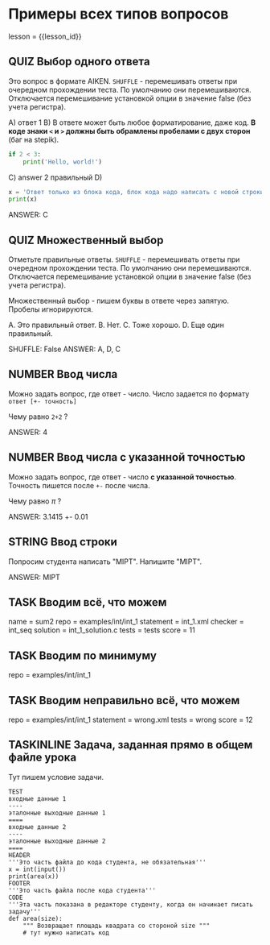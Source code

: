 # Примеры всех типов вопросов

lesson = {{lesson_id}}

## QUIZ Выбор одного ответа

Это вопрос в формате AIKEN. `SHUFFLE` - перемешивать ответы при очередном прохождении теста. По умолчанию они перемешиваются. Отключается перемешивание установкой опции в значение false (без учета регистра).

A) ответ 1
B) В ответе может быть любое форматирование, даже код. **В коде знаки `<` и `>` должны быть обрамлены пробелами с двух сторон** (баг на stepik).
```python
if 2 < 3:
    print('Hello, world!')
```

C) answer 2 правильный
D) 
```python
x = 'Ответ только из блока кода, блок кода надо написать с новой строки'
print(x)
``` 

ANSWER: C

## QUIZ Множественный выбор

Отметьте правильные ответы. `SHUFFLE` - перемешивать ответы при очередном прохождении теста. По умолчанию они перемешиваются. Отключается перемешивание установкой опции в значение false (без учета регистра).

Множественный выбор - пишем буквы в ответе через запятую. Пробелы игнорируются.

A. Это правильный ответ.
B. Нет.
C. Тоже хорошо.
D. Еще один правильный.

SHUFFLE: False
ANSWER: A, D, C

## NUMBER Ввод числа

Можно задать вопрос, где ответ - число. Число задается по формату `ответ [+- точность]`

Чему равно `2+2` ?

ANSWER: 4

## NUMBER Ввод числа с указанной точностью

Можно задать вопрос, где ответ - число **с указанной точностью**. Точность пишется после `+-` после числа.

Чему равно $\pi$ ?

ANSWER: 3.1415 +- 0.01

## STRING Ввод строки

Попросим студента написать "MIPT". Напишите "MIPT".

ANSWER: MIPT

## TASK Вводим всё, что можем
name = sum2
repo = examples/int/int_1
statement = int_1.xml
checker = int_seq
solution = int_1_solution.c
tests = tests
score = 11

## TASK Вводим по минимуму

repo = examples/int/int_1

## TASK Вводим неправильно всё, что можем

repo = examples/int/int_1
statement = wrong.xml
tests = wrong
score = 12

## TASKINLINE Задача, заданная прямо в общем файле урока

Тут пишем условие задачи.
```
TEST
входные данные 1
----
эталонные выходные данные 1
====
входные данные 2
----
эталонные выходные данные 2
====
HEADER
'''Это часть файла до кода студента, не обязательная'''
x = int(input())
print(area(x))
FOOTER
'''Это часть файла после кода студента'''
CODE
'''Эта часть показана в редакторе студенту, когда он начинает писать задачу'''
def area(size):
    """ Возвращает площадь квадрата со стороной size """
    # тут нужно написать код
```
